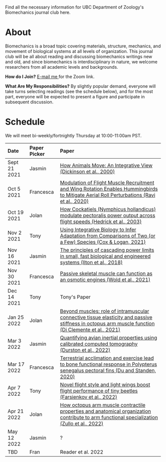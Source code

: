 Find all the necessary information for UBC Department of Zoology's Biomechanics journal club here. 

# About
Biomechanics is a broad topic covering materials, structure, mechanics, and movement of biological systems at all levels of organization. This journal club will be all about reading and discussing biomechanics writings new and old, and since biomechanics is interdisciplinary in nature, we welcome researchers from all academic levels and backgrounds.  

__How do I Join?__ <a href="mailto:jwong@zoology.ubc.ca"> E-mail me </a> for the Zoom link.

__What Are My Responsibilities?__ By slightly popular demand, everyone will take turns selecting readings (see the schedule below), and for the most part, everyone will be expected to present a figure and participate in subsequent discussion. 

# Schedule
We will meet bi-weekly/fortnightly Thursday at 10:00-11:00am PST.

| Date | Paper Picker | Paper |
| :---------------- | :---------------- | :------------------------------------- |
| Sept 21 2021 | Jasmin | <a href="/ubc-zoology-biomechanics/papers/How animals move An integrative view.pdf">How Animals Move: An Integrative View (Dickinson et al., 2000)</a> |
| Oct 5 2021 | Francesca | <a href="/ubc-zoology-biomechanics/papers/Modulation of  Flight Muscle Recruitment and Wing Rotation Enables Hummingbirds to Mitigate Aeroial Roll Perturbations.pdf">Modulation of Flight Muscle Recruitment and Wing Rotation Enables Hummingbirds to Mitigate Aerial Roll Perturbations (Ravi et al., 2020)</a> |
| Oct 19 2021 | Jolan | <a href="/ubc-zoology-biomechanics/papers/How cockatiels modulate pectoralis power output across flight speeds.pdf">How Cockatiels (Nymphicus hollandicus) modulate pectoralis power output across flight speeds (Hedrick et al., 2003)</a> |
| Nov 2 2021 | Tony | <a href="/ubc-zoology-biomechanics/papers/Using Integrative Biology to Infer Adaptation from Comparisons of Two or a Few Species.pdf">Using Integrative Biology to Infer Adaptation from Comparisons of Two (or a Few) Species (Cox & Logan, 2021)</a> |
| Nov 16 2021 | Jasmin | <a href="/ubc-zoology-biomechanics/papers/The principles of cascading power limits in small fast biological and engineered systems.pdf">The principles of cascading power limits in small, fast biological and engineered systems (Ilton et al., 2018)</a> |
| Nov 30 2021 | Francesca | <a href="/ubc-zoology-biomechanics/papers/Passive skeletal muscle can function as an osmotic engine.pdf">Passive skeletal muscle can function as an osmotic engines (Wold et al., 2021)</a> |
| Dec 14 2021 | Tony | Tony's Paper |
| Jan 25 2022 | Jolan | <a href="/ubc-zoology-biomechanics/papers/Beyond muscles role of intramuscular connective tissue elasticity and passive stiffness in octopus arm muscle function.pdf">Beyond muscles: role of intramuscular connective tissue elasticity and passive stiffness in octopus arm muscle function (Di Clemente et al., 2021)</a> |
| Mar 3 2022 | Jasmin | <a href="/ubc-zoology-biomechanics/papers/Quantifying avian inertial properties using calibrated computed tomography.pdf">Quantifying avian inertial properties using calibrated computed tomography (Durston et al., 2022)</a> |
| Mar 17 2022 | Francesca | <a href="/ubc-zoology-biomechanics/papers/Terrestrial acclimation and exercise lead to bone functional response in Polypterus senegalus.pdf">Terrestrial acclimation and exercise lead to bone functional response in Polypterus senegalus pectoral fins (Du and Standen, 2020)</a> |
| Apr 7 2022 | Tony | <a href="/ubc-zoology-biomechanics/papers/Novel flight style and light wings boost flight performance of tiny beetles.pdf">Novel flight style and light wings boost flight performance of tiny beetles (Farsienkov et al., 2022)</a> |
| Apr 21 2022 | Jolan | <a href="/ubc-zoology-biomechanics/papers/How octopus arm muscle contractile properties and anatomical organization contribute to arm functional specialization.pdf">How octopus arm muscle contractile properties and anatomical organization contribute to arm functional specialization (Zullo et al., 2022)</a> |
| May 12 2022 | Jasmin | ? |
| TBD | Fran | Reader et al. 2022 | 
